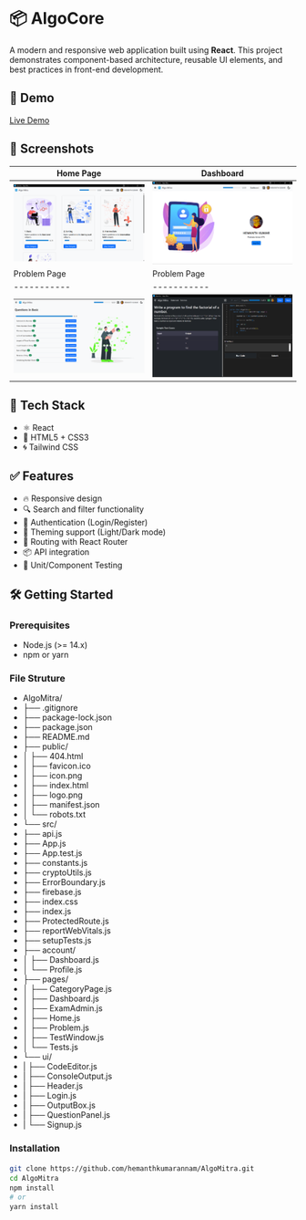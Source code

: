 # 📦 AlgoCore

A modern and responsive web application built using **React**. This project demonstrates component-based architecture, reusable UI elements, and best practices in front-end development.

## 🚀 Demo

[Live Demo](https://hemanthkumarannam.github.io/Algo-Mitra/profile)

## 📸 Screenshots

| Home Page | Dashboard |
|-----------|-----------|
| ![Home](./images/home.png) | ![Dashboard](./images/image.png) |
| Problem Page | Problem Page |
|-----------|-----------|
| ![Problem](./images/problems.png) | ![Code Page](./images/question.png) |

## 🧰 Tech Stack

- ⚛️ React
- 🧱 HTML5 + CSS3
- 🌀 Tailwind CSS


## ✅ Features

- 🔥 Responsive design
- 🔍 Search and filter functionality
- 🔐 Authentication (Login/Register)
- 🎨 Theming support (Light/Dark mode)
- 🧭 Routing with React Router
- 📦 API integration
- 🧪 Unit/Component Testing

## 🛠️ Getting Started

### Prerequisites

- Node.js (>= 14.x)
- npm or yarn



### File Struture

- AlgoMitra/
- ├── .gitignore
- ├── package-lock.json
- ├── package.json
- ├── README.md
- ├── public/
- │   ├── 404.html
- │   ├── favicon.ico
- │   ├── icon.png
- │   ├── index.html
- │   ├── logo.png
- │   ├── manifest.json
- │   └── robots.txt
- └── src/
-    ├── api.js
-    ├── App.js
-    ├── App.test.js
-    ├── constants.js
-    ├── cryptoUtils.js
-    ├── ErrorBoundary.js
-    ├── firebase.js
-    ├── index.css
-    ├── index.js
-    ├── ProtectedRoute.js
-    ├── reportWebVitals.js
-    ├── setupTests.js
-    ├── account/
-    │   ├── Dashboard.js
-    │   └── Profile.js
-    ├── pages/
-    │   ├── CategoryPage.js
-    │   ├── Dashboard.js
-    │   ├── ExamAdmin.js
-    │   ├── Home.js
-    │   ├── Problem.js
-    │   ├── TestWindow.js
-    │   └── Tests.js
-    └── ui/
-    |    ├── CodeEditor.js
-    |    ├── ConsoleOutput.js
-    |    ├── Header.js
-    |    ├── Login.js
-    |    ├── OutputBox.js
-    |    ├── QuestionPanel.js
-    |    └── Signup.js




### Installation

```bash
git clone https://github.com/hemanthkumarannam/AlgoMitra.git
cd AlgoMitra
npm install
# or
yarn install

